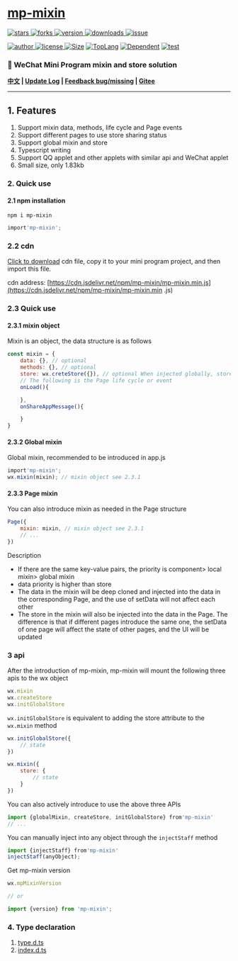 # [mp-mixin](https://www.github.com/theajack/mp-mixin)

<p>
    <a href="https://www.github.com/theajack/mp-mixin/stargazers" target="_black">
        <img src="https://img.shields.io/github/stars/theajack/mp-mixin?logo=github" alt="stars" />
    </a>
    <a href="https://www.github.com/theajack/mp-mixin/network/members" target="_black">
        <img src="https://img.shields.io/github/forks/theajack/mp-mixin?logo=github" alt="forks" />
    </a>
    <a href="https://www.npmjs.com/package/mp-mixin" target="_black">
        <img src="https://img.shields.io/npm/v/mp-mixin?logo=npm" alt="version" />
    </a>
    <a href="https://www.npmjs.com/package/mp-mixin" target="_black">
        <img src="https://img.shields.io/npm/dm/mp-mixin?color=%23ffca28&logo=npm" alt="downloads" />
    </a>
    <a href="https://github.com/theajack/mp-mixin/issues"><img src="https://img.shields.io/github/issues-closed/theajack/mp-mixin.svg" alt="issue"></a>
</p>
<p>
    <a href="https://github.com/theajack" target="_black">
        <img src="https://img.shields.io/badge/Author-%20theajack%20-7289da.svg?&logo=github" alt="author" />
    </a>
    <a href="https://www.github.com/theajack/mp-mixin/blob/master/LICENSE" target="_black">
        <img src="https://img.shields.io/github/license/theajack/mp-mixin?color=%232DCE89&logo=github" alt="license" />
    </a>
    <a href="https://cdn.jsdelivr.net/npm/mp-mixin/mp-mixin.min.js"><img src="https://img.shields.io/bundlephobia/minzip/mp-mixin.svg" alt="Size"></a>
    <a href="https://github.com/theajack/mp-mixin/search?l=javascript"><img src="https://img.shields.io/github/languages/top/theajack/mp-mixin.svg" alt="TopLang"></a>
    <a href="https://www.github.com/theajack/mp-mixin"><img src="https://img.shields.io/librariesio/dependent-repos/npm/mp-mixin.svg" alt="Dependent"></a>
    <a href="https://github.com/theajack/mp-mixin/blob/master/test/test-report.txt"><img src="https://img.shields.io/badge/test-passed-44BB44" alt="test"></a>
</p>

<h3>🚀 WeChat Mini Program mixin and store solution</h3>

**[中文](https://github.com/theajack/mp-mixin/blob/master/README.md) | [Update Log](https://github.com/theajack/mp-mixin/blob/master/helper/version.md) | [Feedback bug/missing](https://github.com/theajack/mp-mixin/issues/new) | [Gitee](https://gitee.com/theajack/mp-mixin)**

---

## 1. Features

1. Support mixin data, methods, life cycle and Page events
2. Support different pages to use store sharing status
3. Support global mixin and store
4. Typescript writing
5. Support QQ applet and other applets with similar api and WeChat applet
6. Small size, only 1.83kb

### 2. Quick use

#### 2.1 npm installation

```
npm i mp-mixin
```

```js
import'mp-mixin';
```

### 2.2 cdn

[Click to download](https://cdn.jsdelivr.net/npm/mp-mixin/mp-mixin.min.js) cdn file, copy it to your mini program project, and then import this file.

cdn address: [https://cdn.jsdelivr.net/npm/mp-mixin/mp-mixin.min.js](https://cdn.jsdelivr.net/npm/mp-mixin/mp-mixin.min .js)

### 2.3 Quick use

#### 2.3.1 mixin object

Mixin is an object, the data structure is as follows

```js
const mixin = {
    data: {}, // optional
    methods: {}, // optional
    store: wx.creteStore({}), // optional When injected globally, store can be a json, otherwise it must be a store object
    // The following is the Page life cycle or event
    onLoad(){

    },
    onShareAppMessage(){

    }
}
```

#### 2.3.2 Global mixin

Global mixin, recommended to be introduced in app.js

```js
import'mp-mixin';
wx.mixin(mixin); // mixin object see 2.3.1
```

#### 2.3.3 Page mixin
 
You can also introduce mixin as needed in the Page structure

```js
Page({
    mixin: mixin, // mixin object see 2.3.1
    // ...
})
```

Description

* If there are the same key-value pairs, the priority is component> local mixin> global mixin
* data priority is higher than store
* The data in the mixin will be deep cloned and injected into the data in the corresponding Page, and the use of setData will not affect each other
* The store in the mixin will also be injected into the data in the Page. The difference is that if different pages introduce the same one, the setData of one page will affect the state of other pages, and the UI will be updated

### 3 api

After the introduction of mp-mixin, mp-mixin will mount the following three apis to the wx object

```js
wx.mixin
wx.createStore
wx.initGlobalStore
```

`wx.initGlobalStore` is equivalent to adding the store attribute to the `wx.mixin` method

```js
wx.initGlobalStore({
    // state
})

wx.mixin({
    store: {
        // state
    }
})
```

You can also actively introduce to use the above three APIs

```js
import {globalMixin, createStore, initGlobalStore} from'mp-mixin'
// ...
```


You can manually inject into any object through the `injectStaff` method

```js
import {injectStaff} from'mp-mixin'
injectStaff(anyObject);
```

Get mp-mixin version

```js
wx.mpMixinVersion

// or

import {version} from 'mp-mixin';
```

### 4. Type declaration

1. [type.d.ts](https://github.com/theajack/mp-mixin/blob/master/src/type.d.ts)
2. [index.d.ts](https://github.com/theajack/mp-mixin/blob/master/src/index.d.ts)
